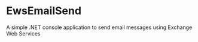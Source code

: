 # EwsEmailSend
A simple .NET console application to send email messages using Exchange Web Services
